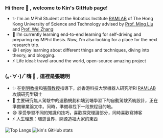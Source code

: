 ### Hi there 👋 , welcome to Kin's GitHub page!

- ✨ I'm an MPhil Student at the Robotics Institute [RAMLAB](https://www.ram-lab.com/) of The Hong Kong University of Science and Technology advised by [Prof. Ming Liu](https://facultyprofiles.hkust.edu.hk/profiles.php?profile=ming-liu-eelium) and [Prof. Wei Zhang](https://ece.hkust.edu.hk/eeweiz) 
- 🌱 I’m currently learning end-to-end learning for self-driving and preparing my MPhil thesis. Now, I'm also looking for a place for the next research trip.
- 😄 I enjoy learning about different things and techniques, diving into theory, and blogging. 
- ⚡ Life ideal: travel around the world, open-source amazing project




### (｡･∀･)ﾉﾞ嗨 👋 , 這裡是張聰明

- ✨ 在[劉明教授](https://facultyprofiles.hkust.edu.hk/profiles.php?profile=ming-liu-eelium)和[張薇教授](https://ece.hkust.edu.hk/eeweiz)指導下，於香港科技大學機器人研究所RI [RAMLAB](https://www.ram-lab.com/) 攻讀研究型碩士
- 🌱 主要研究無人駕駛中的運動規劃和端到端學習下的自動駕駛系統設計，正在準備畢業論文中。同時，準備尋找下一段旅程目的地。
- 😄 享受學習不同的知識和技巧，喜歡探究理論部分，同時喜歡寫博客
- ⚡ 人生理想：環遊世界，開源造福大家的東西


![Top Langs](https://github-readme-stats.vercel.app/api/top-langs/?username=kin-zhang&layout=compact)
![kin's GitHub stats](https://github-readme-stats.vercel.app/api?username=kin-zhang&count_private=true&show_icons=true&theme=dracula)
